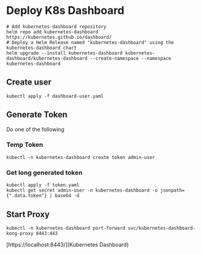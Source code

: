 # Deploy K8s Dashboard

```
# Add kubernetes-dashboard repository
helm repo add kubernetes-dashboard https://kubernetes.github.io/dashboard/
# Deploy a Helm Release named "kubernetes-dashboard" using the kubernetes-dashboard chart
helm upgrade --install kubernetes-dashboard kubernetes-dashboard/kubernetes-dashboard --create-namespace --namespace kubernetes-dashboard

```
## Create user

```
kubectl apply -f dashboard-user.yaml
```

## Generate Token

Do one of the following

### Temp Token

```
kubectl -n kubernetes-dashboard create token admin-user
```

### Get long generated token 

```
kubectl apply -f token.yaml
kubectl get secret admin-user -n kubernetes-dashboard -o jsonpath={".data.token"} | base64 -d
```


## Start Proxy
```
kubectl -n kubernetes-dashboard port-forward svc/kubernetes-dashboard-kong-proxy 8443:443
```

[https://localhost:8443/](Kubernetes Dashboard)
